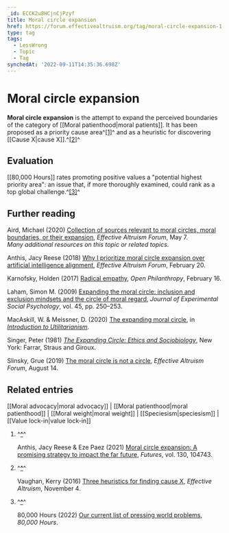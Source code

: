 ```yaml
---
_id: ECCK2u8HCjnCjPzyf
title: Moral circle expansion
href: https://forum.effectivealtruism.org/tag/moral-circle-expansion-1
type: tag
tags:
  - LessWrong
  - Topic
  - Tag
synchedAt: '2022-09-11T14:35:36.698Z'
---
```

# Moral circle expansion

**Moral circle expansion** is the attempt to expand the perceived boundaries of the category of [[Moral patienthood|moral patients]]. It has been proposed as a priority cause area^[\[1\]](#fnl04gtgd0x2a)^ and as a heuristic for discovering [[Cause X|cause X]].^[\[2\]](#fnjqqn2weh7ib)^

Evaluation
----------

[[80,000 Hours]] rates promoting positive values a "potential highest priority area": an issue that, if more thoroughly examined, could rank as a top global challenge.^[\[3\]](#fnvsryrrk18kb)^

Further reading
---------------

Aird, Michael (2020) [Collection of sources relevant to moral circles, moral boundaries, or their expansion](https://forum.effectivealtruism.org/posts/EMKf4Gyee7BsY2RP8/michaela-s-shortform?commentId=s2MMawmjXZsPPhPF2), *Effective Altruism Forum*, May 7.  
*Many additional resources on this topic or related topics.*

Anthis, Jacy Reese (2018) [Why I prioritize moral circle expansion over artificial intelligence alignment](https://forum.effectivealtruism.org/posts/BY8gXSpGijypbGitT/why-i-prioritize-moral-circle-expansion-over-artificial), *Effective Altruism Forum*, February 20.

Karnofsky, Holden (2017) [Radical empathy](https://www.openphilanthropy.org/blog/radical-empathy), *Open Philanthropy*, February 16.

Laham, Simon M. (2009) [Expanding the moral circle: inclusion and exclusion mindsets and the circle of moral regard](http://doi.org/10.1016/j.jesp.2008.08.012), *Journal of Experimental Social Psychology*, vol. 45, pp. 250–253.

MacAskill, W. & Meissner, D. (2020) [The expanding moral circle](https://www.utilitarianism.net/utilitarianism-and-practical-ethics#the-expanding-moral-circle), in [*Introduction to Utilitarianism*](https://www.utilitarianism.net/).

Singer, Peter (1981) [*The Expanding Circle: Ethics and Sociobiology*](https://en.wikipedia.org/wiki/The_Expanding_Circle), New York: Farrar, Straus and Giroux.

Slinsky, Grue (2019) [The moral circle is not a circle](https://forum.effectivealtruism.org/posts/EXi2Nb9RQWjztgJSm/the-moral-circle-is-not-a-circle), *Effective Altruism Forum*, August 14.

Related entries
---------------

[[Moral advocacy|moral advocacy]] | [[Moral patienthood|moral patienthood]] | [[Moral weight|moral weight]] | [[Speciesism|speciesism]] | [[Value lock-in|value lock-in]]

1.  ^**[^](#fnrefl04gtgd0x2a)**^
    
    Anthis, Jacy Reese & Eze Paez (2021) [Moral circle expansion: A promising strategy to impact the far future](http://doi.org/10.1016/j.futures.2021.102756), *Futures*, vol. 130, 104743.
    
2.  ^**[^](#fnrefjqqn2weh7ib)**^
    
    Vaughan, Kerry (2016) [Three heuristics for finding cause X](https://www.effectivealtruism.org/articles/three-heuristics-for-finding-cause-x/), *Effective Altruism*, November 4.
    
3.  ^**[^](#fnrefvsryrrk18kb)**^
    
    80,000 Hours (2022) [Our current list of pressing world problems](https://80000hours.org/problem-profiles/), *80,000 Hours*.
